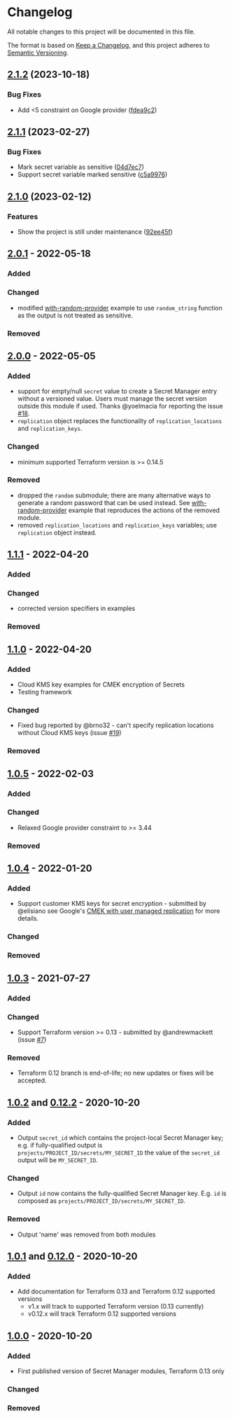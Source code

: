 # Changelog

<!-- markdownlint-disable MD024 -->

All notable changes to this project will be documented in this file.

The format is based on [Keep a Changelog](https://keepachangelog.com/en/1.0.0/),
and this project adheres to [Semantic Versioning](https://semver.org/spec/v2.0.0.html).

## [2.1.2](https://github.com/memes/terraform-google-secret-manager/compare/v2.1.1...v2.1.2) (2023-10-18)


### Bug Fixes

* Add &lt;5 constraint on Google provider ([fdea9c2](https://github.com/memes/terraform-google-secret-manager/commit/fdea9c25f9280674a10b5d71051b9a07f56f2f17))

## [2.1.1](https://github.com/memes/terraform-google-secret-manager/compare/v2.1.0...v2.1.1) (2023-02-27)


### Bug Fixes

* Mark secret variable as sensitive ([04d7ec7](https://github.com/memes/terraform-google-secret-manager/commit/04d7ec7ebe7af7847b7c5613f44604924f2570d9))
* Support secret variable marked sensitive ([c5a9976](https://github.com/memes/terraform-google-secret-manager/commit/c5a9976c15f97d6e235fe89d755ce6813ad93054))

## [2.1.0](https://github.com/memes/terraform-google-secret-manager/compare/v2.0.0...v2.1.0) (2023-02-12)


### Features

* Show the project is still under maintenance ([92ee45f](https://github.com/memes/terraform-google-secret-manager/commit/92ee45fff8b7936199570cfccdb83907518fd991))

## [2.0.1] - 2022-05-18

### Added

### Changed

- modified [with-random-provider](examples/with-random-provider) example to use
  `random_string` function as the output is not treated as sensitive.

### Removed

## [2.0.0] - 2022-05-05

### Added

- support for empty/null `secret` value to create a Secret Manager entry without
  a versioned value. Users must manage the secret version outside this module if
  used. Thanks @yoelmacia for reporting the issue [#18](https://github.com/memes/terraform-google-secret-manager/issues/18).
- `replication` object replaces the functionality of `replication_locations` and
  `replication_keys`.

### Changed

- minimum supported Terraform version is >= 0.14.5

### Removed

- dropped the `random` submodule; there are many alternative ways to generate a
  random password that can be used instead. See [with-random-provider](examples/with-random-provider)
  example that reproduces the actions of the removed module.
- removed `replication_locations` and `replication_keys` variables; use `replication`
  object instead.

## [1.1.1] - 2022-04-20

### Added

### Changed

- corrected version specifiers in examples

### Removed

## [1.1.0] - 2022-04-20

### Added

- Cloud KMS key examples for CMEK encryption of Secrets
- Testing framework

### Changed

- Fixed bug reported by @brno32 - can't specify replication locations without
  Cloud KMS keys (issue [#19](https://github.com/memes/terraform-google-secret-manager/issues/19))

### Removed

## [1.0.5] - 2022-02-03

### Added

### Changed

- Relaxed Google provider constraint to >= 3.44

### Removed

## [1.0.4] - 2022-01-20

### Added

- Support customer KMS keys for secret encryption - submitted by @elisiano
  see Google's
  [CMEK with user managed replication](https://cloud.google.com/secret-manager/docs/cmek#user-managed-replication)
  for more details.

### Changed

### Removed

## [1.0.3] - 2021-07-27

### Added

### Changed

- Support Terraform version >= 0.13 - submitted by @andrewmackett
  (issue [#7](https://github.com/memes/terraform-google-secret-manager/issues/7))

### Removed

- Terraform 0.12 branch is end-of-life; no new updates or fixes will be accepted.

## [1.0.2] and [0.12.2] - 2020-10-20

### Added

- Output `secret_id` which contains the project-local Secret Manager key; e.g. if
  fully-qualified output is `projects/PROJECT_ID/secrets/MY_SECRET_ID` the value of the
  `secret_id` output will be `MY_SECRET_ID`.

### Changed

- Output `id` now contains the fully-qualified Secret Manager key. E.g. `id` is
  composed as `projects/PROJECT_ID/secrets/MY_SECRET_ID`.

### Removed

- Output 'name' was removed from both modules

## [1.0.1] and [0.12.0] - 2020-10-20

### Added

- Add documentation for Terraform 0.13 and Terraform 0.12 supported versions
  - v1.x will track to supported Terraform version (0.13 currently)
  - v0.12.x will track Terraform 0.12 supported versions

## [1.0.0] - 2020-10-20

### Added

- First published version of Secret Manager modules, Terraform 0.13 only

### Changed

### Removed

[2.0.1]: https://github.com/memes/terraform-google-secret-manager/compare/v2.0.0...v2.0.1
[2.0.0]: https://github.com/memes/terraform-google-secret-manager/compare/v1.1.0...v2.0.0
[1.1.1]: https://github.com/memes/terraform-google-secret-manager/compare/v1.1.0...v1.1.1
[1.1.0]: https://github.com/memes/terraform-google-secret-manager/compare/v1.0.5...v1.1.0
[1.0.5]: https://github.com/memes/terraform-google-secret-manager/compare/v1.0.4...v1.0.5
[1.0.4]: https://github.com/memes/terraform-google-secret-manager/compare/v1.0.3...v1.0.4
[1.0.3]: https://github.com/memes/terraform-google-secret-manager/compare/v1.0.2...v1.0.3
[1.0.2]: https://github.com/memes/terraform-google-secret-manager/compare/v1.0.1...v1.0.2
[0.12.2]: https://github.com/memes/terraform-google-secret-manager/compare/v0.12.0..v0.12.2
[1.0.1]: https://github.com/memes/terraform-google-secret-manager/compare/v1.0.0...v1.0.1
[0.12.0]: https://github.com/memes/terraform-google-secret-manager/releases/tag/v0.12.0
[1.0.0]: https://github.com/memes/terraform-google-secret-manager/releases/tag/v1.0.0
